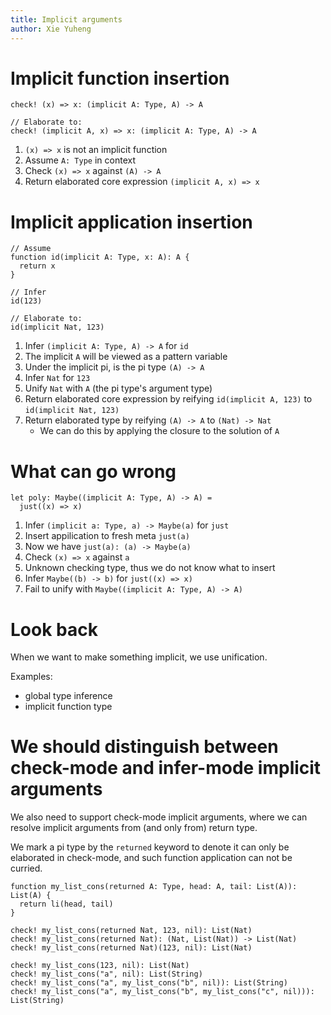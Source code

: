 ```yaml
---
title: Implicit arguments
author: Xie Yuheng
---
```


# Implicit function insertion

``` cicada
check! (x) => x: (implicit A: Type, A) -> A

// Elaborate to:
check! (implicit A, x) => x: (implicit A: Type, A) -> A
```

1. `(x) => x` is not an implicit function
2. Assume `A: Type` in context
3. Check `(x) => x` against `(A) -> A`
4. Return elaborated core expression `(implicit A, x) => x`

# Implicit application insertion

``` cicada
// Assume
function id(implicit A: Type, x: A): A {
  return x
}

// Infer
id(123)

// Elaborate to:
id(implicit Nat, 123)
```

1. Infer `(implicit A: Type, A) -> A` for `id`
2. The implicit `A` will be viewed as a pattern variable
3. Under the implicit pi, is the pi type `(A) -> A`
3. Infer `Nat` for `123`
4. Unify `Nat` with `A` (the pi type's argument type)
6. Return elaborated core expression by reifying `id(implicit A, 123)` to `id(implicit Nat, 123)`
7. Return elaborated type by reifying `(A) -> A` to `(Nat) -> Nat`
   - We can do this by applying the closure to the solution of `A`

# What can go wrong

``` cicada counterexample
let poly: Maybe((implicit A: Type, A) -> A) =
  just((x) => x)
```

1. Infer `(implicit a: Type, a) -> Maybe(a)` for `just`
2. Insert appilication to fresh meta `just(a)`
3. Now we have `just(a): (a) -> Maybe(a)`
2. Check `(x) => x` against `a`
3. Unknown checking type, thus we do not know what to insert
3. Infer `Maybe((b) -> b)` for `just((x) => x)`
4. Fail to unify with `Maybe((implicit A: Type, A) -> A)`

# Look back

When we want to make something implicit, we use unification.

Examples:
- global type inference
- implicit function type

# We should distinguish between check-mode and infer-mode implicit arguments

We also need to support check-mode implicit arguments,
where we can resolve implicit arguments from (and only from) return type.

We mark a pi type by the `returned` keyword
to denote it can only be elaborated in check-mode,
and such function application can not be curried.

``` cicada
function my_list_cons(returned A: Type, head: A, tail: List(A)): List(A) {
  return li(head, tail)
}

check! my_list_cons(returned Nat, 123, nil): List(Nat)
check! my_list_cons(returned Nat): (Nat, List(Nat)) -> List(Nat)
check! my_list_cons(returned Nat)(123, nil): List(Nat)

check! my_list_cons(123, nil): List(Nat)
check! my_list_cons("a", nil): List(String)
check! my_list_cons("a", my_list_cons("b", nil)): List(String)
check! my_list_cons("a", my_list_cons("b", my_list_cons("c", nil))): List(String)
```
